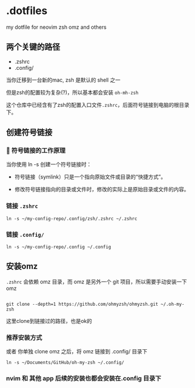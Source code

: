 # .dotfiles

my dotfile for neovim zsh omz and others


## 两个关键的路径

- .zshrc
- .config/

当你迁移到一台新的mac, zsh 是默认的 shell 之一

但是zsh的配置较为复杂(?)，所以基本都会安装 `oh-mh-zsh`

这个仓库中已经含有了zsh的配置入口文件`.zshrc`，后面符号链接到电脑的根目录下。


## 创建符号链接

### 🎯 符号链接的工作原理

当你使用 ln -s 创建一个符号链接时：

- 符号链接（symlink）只是一个指向原始文件或目录的“快捷方式”。

- 修改符号链接指向的目录或文件时，修改的实际上是原始目录或文件的内容。

### 链接 `.zshrc`

`ln -s ~/my-config-repo/.config/zsh/.zshrc ~/.zshrc`

### 链接 `.config/`

`ln -s ~/my-config-repo/.config ~/.config`


## 安装omz

`.zshrc` 会依赖 omz 目录，而 omz 是另外一个 git 项目，所以需要手动安装一下 omz

```

git clone --depth=1 https://github.com/ohmyzsh/ohmyzsh.git ~/.oh-my-zsh

```
这里clone到链接过的路径，也是ok的


### 推荐安装方式

或者 你单独 clone omz 之后，将 omz 链接到 .config/ 目录下

`ln -s ~/Documents/GitHub/oh-my-zsh ~/.config/`

### nvim 和 其他 app 后续的安装也都会安装在.config 目录下
